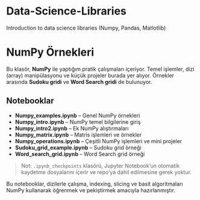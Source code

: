 # Data-Science-Libraries
Introduction to data science libraries (Numpy, Pandas, Matlotlib)
# NumPy Örnekleri

Bu klasör, **NumPy** ile yaptığım pratik çalışmaları içeriyor. Temel işlemler, dizi (array) manipülasyonu ve küçük projeler burada yer alıyor. Örnekler arasında **Sudoku gridi** ve **Word Search gridi** de bulunuyor.

## Notebooklar
- **Numpy_examples.ipynb** – Genel NumPy örnekleri
- **Numpy_intro.ipynb** – NumPy temel bilgilerine giriş
- **Numpy_intro2.ipynb** – Ek NumPy alıştırmaları
- **Numpy_matrix.ipynb** – Matris işlemleri ve örnekler
- **Numpy_operations.ipynb** – Çeşitli NumPy işlemleri ve mini projeler
- **Sudoku_grid_example.ipynb** – Sudoku grid örneği
- **Word_search_grid.ipynb** – Word Search grid örneği

> Not: `.ipynb_checkpoints` klasörü, Jupyter Notebook’un otomatik kaydetme dosyalarını içerir ve repo’ya dahil edilmesine gerek yoktur.

Bu notebooklar, dizilerle çalışma, indexing, slicing ve basit algoritmaları NumPy kullanarak öğrenmek ve pekiştirmek amacıyla hazırlanmıştır.
